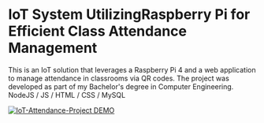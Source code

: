 # IoT System UtilizingRaspberry Pi for Efficient Class Attendance Management
This is an IoT solution that leverages a Raspberry Pi 4 and a web application to manage attendance in classrooms via QR codes. The project was developed as part of my Bachelor's degree in Computer Engineering. NodeJS / JS / HTML / CSS / MySQL

[![IoT-Attendance-Project DEMO](http://img.youtube.com/vi/CBVPHGMu7NU/0.jpg)](https://www.youtube.com/watch?v=CBVPHGMu7NU "Watch on Youtube")
